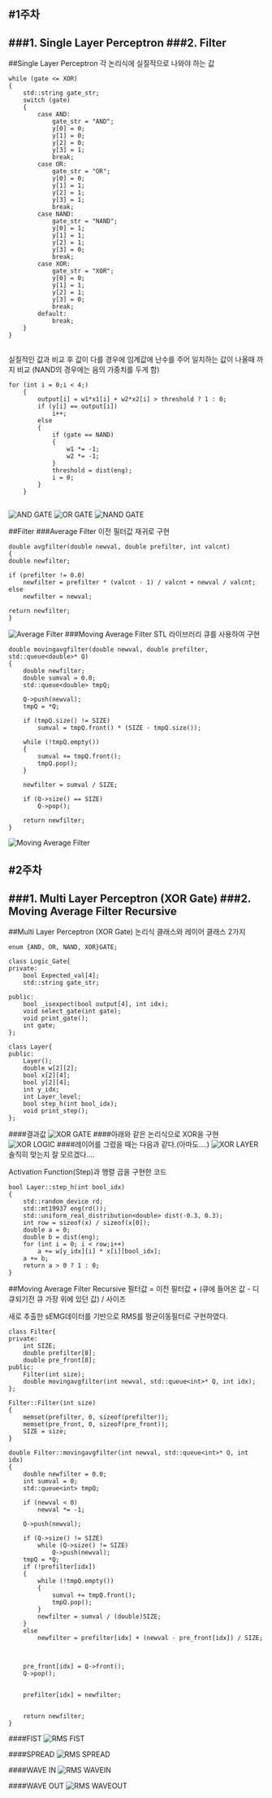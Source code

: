 #1주차
----
###1. Single Layer Perceptron
###2. Filter
----
##Single Layer Perceptron
각 논리식에 실질적으로 나와야 하는 값

	while (gate <= XOR)
	{
		std::string gate_str;
		switch (gate)
		{
			case AND:
				gate_str = "AND";
				y[0] = 0;
				y[1] = 0;
				y[2] = 0;
				y[3] = 1;
				break;
			case OR:
				gate_str = "OR";
				y[0] = 0;
				y[1] = 1;
				y[2] = 1;
				y[3] = 1;
				break;
			case NAND:
				gate_str = "NAND";
				y[0] = 1;
				y[1] = 1;
				y[2] = 1;
				y[3] = 0;
				break;
			case XOR:
				gate_str = "XOR";
				y[0] = 0;
				y[1] = 1;
				y[2] = 1;
				y[3] = 0;
				break;
			default:
				break;
		}	
	}
	
##
실질적인 값과 비교 후 값이 다를 경우에 임계값에 난수를 주어 일치하는 값이 나올때 까지 비교 (NAND의 경우에는 음의 가중치를 두게 함)

	for (int i = 0;i < 4;)
		{
			output[i] = w1*x1[i] + w2*x2[i] > threshold ? 1 : 0;
			if (y[i] == output[i])
				i++;
			else
			{
				if (gate == NAND)
				{
					w1 *= -1;
					w2 *= -1;
				}
				threshold = dist(eng);
				i = 0;
			}
		}

##

![AND GATE](./img/and.JPG)
![OR GATE](./img/or.JPG)
![NAND GATE](./img/nand.JPG)

##Filter
###Average Filter
이전 필터값 재귀로 구현

	double avgfilter(double newval, double prefilter, int valcnt)
	{
	double newfilter;

	if (prefilter != 0.0)
		newfilter = prefilter * (valcnt - 1) / valcnt + newval / valcnt;
	else
		newfilter = newval;

	return newfilter;
	}

![Average Filter](./img/avgfilter.png)
###Moving Average Filter
STL 라이브러리 큐를 사용하여 구현

	double movingavgfilter(double newval, double prefilter, std::queue<double>* Q)
	{
		double newfilter;
		double sumval = 0.0;
		std::queue<double> tmpQ;
	
		Q->push(newval);
		tmpQ = *Q;

		if (tmpQ.size() != SIZE)
			sumval = tmpQ.front() * (SIZE - tmpQ.size());

		while (!tmpQ.empty())
		{
			sumval += tmpQ.front();
			tmpQ.pop();
		}

		newfilter = sumval / SIZE;

		if (Q->size() == SIZE)
			Q->pop();

		return newfilter;
	}

![Moving Average Filter](./img/mavgfilter.png)




#2주차
----
###1. Multi Layer Perceptron (XOR Gate)
###2. Moving Average Filter Recursive
----
##Multi Layer Perceptron (XOR Gate)
논리식 클래스와 레이어 클래스 2가지

	enum {AND, OR, NAND, XOR}GATE;

	class Logic_Gate{	
	private:
		bool Expected_val[4];
		std::string gate_str;
	
	public:
		bool _isexpect(bool output[4], int idx);
		void select_gate(int gate);
		void print_gate();
		int gate;
	};
	
	class Layer{
	public:
		Layer();
		double w[2][2];
		bool x[2][4];
		bool y[2][4];
		int y_idx;
		int Layer_level;
		bool step_h(int bool_idx);
		void print_step();
	};


####결과값
![XOR GATE](./img/xor.jpg)
####아래와 같은 논리식으로 XOR을 구현
![XOR LOGIC](./img/xor_gate.jpg)
####레이어를 그렸을 때는 다음과 같다.(아마도....)
![XOR LAYER](./img/xor_layer.jpg)
솔직히 맞는지 잘 모르겠다....

Activation Function(Step)과 행렬 곱을 구현한 코드

	bool Layer::step_h(int bool_idx)
	{
		std::random_device rd;
		std::mt19937 eng(rd());
		std::uniform_real_distribution<double> dist(-0.3, 0.3);
		int row = sizeof(x) / sizeof(x[0]);
		double a = 0;
		double b = dist(eng);
		for (int i = 0; i < row;i++)
			a += w[y_idx][i] * x[i][bool_idx];
		a += b;
		return a > 0 ? 1 : 0;
	}


##Moving Average Filter Recursive
필터값 = 이전 필터값 + (큐에 들어온 값 - 디큐되기전 큐 가장 위에 있던 값) / 사이즈

새로 추출한 sEMG데이터를 기반으로 RMS를 평균이동필터로 구현하였다.

	class Filter{
	private:
		int SIZE;
		double prefilter[8];
		double pre_front[8];
	public:
		Filter(int size);
		double movingavgfilter(int newval, std::queue<int>* Q, int idx);
	};

	Filter::Filter(int size)
	{
		memset(prefilter, 0, sizeof(prefilter));
		memset(pre_front, 0, sizeof(pre_front));
		SIZE = size;
	}

	double Filter::movingavgfilter(int newval, std::queue<int>* Q, int idx)
	{
		double newfilter = 0.0;
		int sumval = 0;
		std::queue<int> tmpQ;
	
		if (newval < 0)
			newval *= -1;

		Q->push(newval);
	
		if (Q->size() != SIZE)
			while (Q->size() != SIZE)
				Q->push(newval);
		tmpQ = *Q;
		if (!prefilter[idx])
		{
			while (!tmpQ.empty())
			{
				sumval += tmpQ.front();
				tmpQ.pop();
			}
			newfilter = sumval / (double)SIZE;
		}
		else
			newfilter = prefilter[idx] + (newval - pre_front[idx]) / SIZE;


	
		pre_front[idx] = Q->front();
		Q->pop();


		prefilter[idx] = newfilter;

	
		return newfilter;
	}


####FIST
![RMS FIST](./img/fistrms.png)

####SPREAD
![RMS SPREAD](./img/spreadrms.png)

####WAVE IN
![RMS WAVEIN](./img/waveinrms.png)

####WAVE OUT
![RMS WAVEOUT](./img/waveoutrms.png)